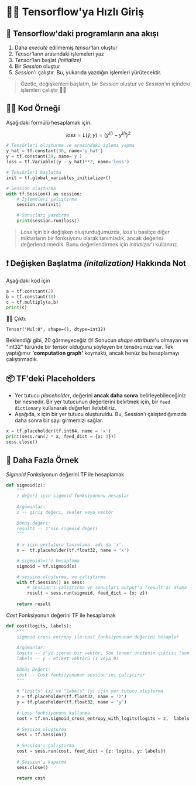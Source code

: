 # 🏃‍♀️ Tensorflow'ya Hızlı Giriş

## 🚩 Tensorflow'daki programların ana akışı
1. Daha _execute_ edilmemiş _tensor_'ları oluştur
2. _Tensor_'ların arasındaki işlemeleri yaz
3. _Tensor_'ları başlat _(initialize)_
4. Bir _Session_ oluştur
5. _Session_'ı çalıştır. Bu, yukarıda yazdığın işlemleri yürütecektir.

> Özetle, değişkenleri başlatm, bir _Session_ oluştur ve _Session_'ın içindeki işlemleri çalıştır 👩‍🏫

## 👩‍💻 Kod Örneği
Aşağıdaki formülü hesaplamak için:

$$loss=L(\hat{y},y)=(\hat{y}^{(i)}-y^{(i)})^2$$

```python
# Tensörleri oluşturma ve arasındaki işlemi yapma 
y_hat = tf.constant(36, name='y_hat')
y = tf.constant(39, name='y')
loss = tf.Variable((y - y_hat)**2, name='loss')

# Tensörleri başlatma
init = tf.global_variables_initializer()

# Session oluşturma
with tf.Session() as session: 
    # İşlemeleri çalıştırma
    session.run(init) 

    # Sonuçları yazdırma
    print(session.run(loss)) 
```

> _Loss_ için bir değişken oluşturduğumuzda, _loss_'u basitçe diğer miktarların bir fonksiyonu olarak tanımladık, ancak değerini değerlendirmedik. Bunu değerlendirmek için _initializer_'ı kullanırız.

## ❗ Değişken Başlatma _(initalization)_ Hakkında Not

Aşağıdaki kod için

```python
a = tf.constant(2)
b = tf.constant(10)
c = tf.multiply(a,b)
print(c)
```

🤸‍♀️ Çıktı:

```
Tensor("Mul:0", shape=(), dtype=int32)
```

Beklendiği gibi, 20 görmeyeceğiz 🤓! Sonucun _shape attribute_'u olmayan ve "int32" türünde bir tensör olduğunu söyleyen bir tensörümüz var. Tek yaptığımız **'computation graph'** koymaktı, ancak henüz bu hesaplamayı çalıştırmadık.

## 📦 TF'deki Placeholders 
- Yer tutucu _placeholder_, değerini **ancak daha sonra** belirleyebileceğiniz bir nesnedir. Bir yer tutucunun değerlerini belirtmek için, bir `feed dictionary` kullanarak değerleri iletebiliriz.
- Aşağıda, x için bir yer tutucu oluşturuldu. Bu, Session'ı çalıştırdığımızda daha sonra bir sayı girmemizi sağlar.

```python
x = tf.placeholder(tf.int64, name = 'x')
print(sess.run(2 * x, feed_dict = {x: 3}))
sess.close()
```

## 🎀 Daha Fazla Örnek
_Sigmoid_ Fonksiyonun değerini TF ile hesaplamak

```python
def sigmoid(z):
    """
    z değeri için sigmoid fonksiyonunu hesaplar
    
    Argümanlar:
    z -- giriş değeri, skaler veya vectör
    
    Dönüş değeri: 
    results -- z'nin sigmoid değeri 
    """
    
    # x için yertutucu tanımlama. adı da 'x'.
    x =  tf.placeholder(tf.float32, name = 'x')

    # sigmoid(x)'i hesaplama
    sigmoid = tf.sigmoid(x)

    # session oluşturma, ve çalıştırma.
    with tf.Session() as sess:
        # session'ı çalıştırma ve sonuçları output'a (result'a) atama
        result = sess.run(sigmoid, feed_dict = {x: z})
        
    return result
```

_Cost_ Fonksiyonun değerini TF ile hesaplamak

```python
def cost(logits, labels):
    """
    sigmoid cross entropy ile cost fonksiyonunun değerini hesaplar
    
    Argümanlar:
    logits -- z'yi içeren bir vektör, Son lineer ünitenin çıktısı (son sigmoid aktivasyonundan önce)
    labels -- y - etiket vektörü (1 veya 0) 
    
    Dönüş Değeri:
    cost -- Cost fonksiyonunun session'ını çalıştırır
    """
    
    # "logits" (z) ve "labels" (y) için yer tutucu oluşturma 
    z = tf.placeholder(tf.float32, name = 'z')
    y = tf.placeholder(tf.float32, name = 'y')
    
    # Loss fonksiyonunu kullanma
    cost = tf.nn.sigmoid_cross_entropy_with_logits(logits = z,  labels = y)
    
    # Session oluşturma
    sess = tf.Session()
    
    # Session'ı çalıştırma 
    cost = sess.run(cost, feed_dict = {z: logits, y: labels})
    
    # Session'ı kapatma
    sess.close()
        
    return cost
```